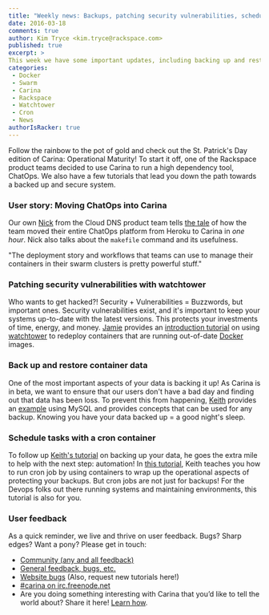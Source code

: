 ```yaml
---
title: "Weekly news: Backups, patching security vulnerabilities, scheduling tasks and a testimonial"
date: 2016-03-18
comments: true
author: Kim Tryce <kim.tryce@rackspace.com>
published: true
excerpt: >
This week we have some important updates, including backing up and restoring container data, patching security vulnerabilities with watchtower, and scheduling tasks with a cron container.  We also have a guest post from a Rackspace team who uses Carina to run their ChatOps operation.
categories:
 - Docker
 - Swarm
 - Carina
 - Rackspace
 - Watchtower
 - Cron
 - News
authorIsRacker: true
---
```


Follow the rainbow to the pot of gold and check out the St. Patrick's Day edition of Carina: Operational Maturity!  To start it off, one of the Rackspace product teams decided to use Carina to run a high dependency tool, ChatOps.   We also have a few tutorials that lead you down the path towards a backed up and secure system.

### User story: Moving ChatOps into Carina

Our own [Nick](https://twitter.com/filler) from the Cloud DNS product team tells [the tale](https://getcarina.com/blog/moving-chatops-into-carina/) of how the team moved their entire ChatOps platform from Heroku to Carina in <i>one hour</i>. Nick also talks about the `makefile` command and its usefulness. 

"The deployment story and workflows that teams can use to manage their containers in their swarm clusters is pretty powerful stuff."

### Patching security vulnerabilities with watchtower

Who wants to get hacked?! Security + Vulnerabilities = Buzzwords, but important ones.  Security vulnerabilities exist, and it's important to keep your systems up-to-date with the latest versions.  This protects your investments of time, energy, and money.  [Jamie](https://twitter.com/jamiehannaford) provides an [introduction tutorial](https://getcarina.com/docs/tutorials/patching-security-vulnerabilities/) on using [watchtower](https://github.com/getcarina/watchtower) to redeploy containers that are running out-of-date [Docker](https://www.docker.com/) images.

### Back up and restore container data

One of the most important aspects of your data is backing it up!  As Carina is in beta, we want to ensure that our users don't have a bad day and finding out that data has been loss.  To prevent this from happening, [Keith](https://twitter.com/ktbartholomew) provides an [example](https://getcarina.com/docs/tutorials/backup-restore-data/) using MySQL and provides concepts that can be used for any backup.  Knowing you have your data backed up = a good night's sleep.

### Schedule tasks with a cron container

To follow up [Keith's tutorial](https://getcarina.com/docs/tutorials/backup-restore-data/) on backing up your data, he goes the extra mile to help with the next step: automation! In [this tutorial](https://getcarina.com/docs/tutorials/schedule-tasks-cron/), Keith teaches you how to run cron job by using containers to wrap up the operational aspects of protecting your backups.  But cron jobs are not just for backups! For the Devops folks out there running systems and maintaining environments, this tutorial is also for you.    

### User feedback

As a quick reminder, we live and thrive on user feedback. Bugs? Sharp edges? Want a pony? Please get in touch:

* [Community (any and all feedback)](https://community.getcarina.com/)
* [General feedback, bugs, etc.](https://github.com/getcarina/feedback)
* [Website bugs](https://github.com/getcarina/getcarina.com/issues) (Also, request new tutorials here!)
* [#carina on irc.freenode.net](https://botbot.me/freenode/carina/)
* Are you doing something interesting with Carina that you’d like to tell the world about? Share it here! <a href="https://github.com/getcarina/getcarina.com/blob/master/CONTRIBUTING.md">Learn how</a>.
